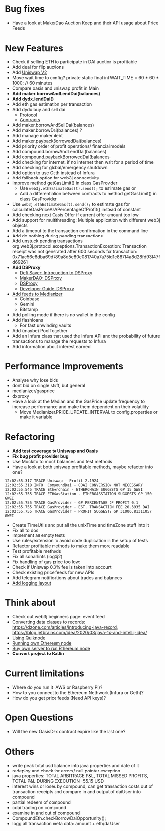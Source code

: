 # Bug fixes
- Have a look at MakerDao Auction Keep and their API usage about Price Feeds

# New Features
- Check if selling ETH to participate in DAI auction is profitable
- Add deal for flip auctions
- Add [Uniswap V2](https://uniswap.org/blog/uniswap-v2/)
- Move wait time to config? private static final int WAIT_TIME = 60 * 60 * 1000; // 60 minutes
- Compare oasis and uniswap profit in Main
- **Add maker.borrowAndLendDai(balances)**
- **Add dydx.lendDai()**
- Add eth gas estimation per transaction
- Add dydx buy and sell dai
    - [Protocol](https://docs.dydx.exchange/#/protocol) 
    - [Contracts](https://docs.dydx.exchange/#/contracts)
- Add maker.borrowAndSellDai(balances)
- Add maker.borrowDai(balances) ?
- Add manage maker debt
- Add maker.paybackBorrowedDai(balances)
- Add priority order of profit operations/ financial models
- Add compound.borrowAndLendDai(balances)
- Add compound.paybackBorrowedDai(balances)
- Add checking for internet, if no internet then wait for a period of time
- Add checking for global/emergency shutdown
- Add option to use Geth instead of Infura
- Add fallback option for web3j connectivity
- Improve method getGasLimit() in class GasProvider
    - Use ```web3j.ethEstimateGas(t).send();``` to estimate gas or
    - Add a differentiation between contracts to method getGasLimit() in class GasProvider
- Use ```web3j.ethEstimateGas(t).send();``` to estimate gas for calculateGasPriceAsAPercentageOfProfit() instead of constant
- Add checking next Oasis Offer if current offer amount too low
- Add support for multithreading: Multiple application with different web3j objects
- Add a timeout to the transaction confirmation in the command line
- Add do nothing during pending transactions
- Add unstuck pending transactions org.web3j.protocol.exceptions.TransactionException: Transaction receipt was not generated after 600 seconds for transaction: 0x71ac56e8dba69d789a8d5e80e081740a7a75fd1c887f4a8d28fd93f47fd69261
- **Add DSProxy**
    - [Defi Saver: Introduction to DSProxy](https://medium.com/defi-saver/a-short-introduction-to-makers-dsproxy-and-why-we-l-it-c88932595be)
    - [MakerDAO: DSProxy](https://docs.makerdao.com/daiUser.js/advanced-configuration/using-ds-proxy)
    - [DSProxy](https://github.com/dapphub/ds-proxy)
    - [Developer Guide: DSProxy](https://github.com/makerdao/developerguides/blob/master/devtools/working-with-dsproxy/working-with-dsproxy.md)
- [Add feeds to Medianizer ](https://www.reddit.com/r/MakerDAO/comments/b96kbg/what_is_the_external_source_of_the_dai_usd_peg/)
    - Coinbase
    - Gemini
    - Bitstamp
- Add polling mode if there is no wallet in the config
- Add flashloans
    - For fast unwinding vaults
- Add (maybe) PoolTogether
- Add an Infura class that used the Infura API and the probability of future transactions to manage the requests to Infura
- Add information about interest earned


# Performance Improvements
- Analyse why lose bids
- dont bid on single stuff, but general
- medianizer/gasprice
- dxproxy
- Have a look at the Median and the GasPrice update frequency to increase performance and make them dependent on their volatility
    - Move Medianizer.PRICE_UPDATE_INTERVAL to config.properties or make it variable

# Refactoring
- **Add test coverage to Uniswap and Oasis**
- **Fix bug profit provider bug**
- Use Mockito to mock balances and test methods
- Have a look at both uniswap profitable methods, maybe refactor into one?

```
12:02:55.317 TRACE Uniswap - Profit 2.1924
12:02:55.318 INFO  CompoundDai - CDAI CONVERSION NOT NECESSARY
12:02:55.545 TRACE Etherchain - ETHERCHAIN SUGGESTS GP 15 GWEI
12:02:55.755 TRACE ETHGasStation - ETHERGASSTATION SUGGESTS GP 150 GWEI
12:02:55.755 TRACE GasProvider - GP PERCENTAGE OF PROFIT 0.1
12:02:55.755 TRACE GasProvider - EST. TRANSACTION FEE 20.3935 DAI
12:02:55.755 TRACE GasProvider - PROFIT SUGGESTS GP 31006.81311057 GWEI
```
- Create TimeUtils and put all the unixTime and timeZone stuff into it
- Fix all to dos
- Implement all empty tests
- Use rules/extension to avoid code duplication in the setup of tests
- Refactor profitable methods to make them more readable
- Test profitable methods
- Fix all sonarlints (log4j2)
- Fix handling of gas price too low:
- Check if Uniswap 0.3% fee is taken into account
- Check existing price feeds for new APIs
- Add telegram notifications about trades and balances
- [Add logging layout](http://logback.qos.ch/manual/layouts.html) 

# Think about
- Check out web3j beginners page: event feed
- Converting data classes to records: https://dzone.com/articles/introducing-java-record, https://blog.jetbrains.com/idea/2020/03/java-14-and-intellij-idea/
- [Using Quiknode](https://www.quiknode.io/)
- [Running own Ethereum node](https://docs.ethhub.io/using-ethereum/running-an-ethereum-node/)
- [Buy own server to run Ethereum node](https://medium.com/coinmonks/running-ethereum-full-nodes-a-guide-for-the-barely-motivated-a8a13e7a0d31)
- **Convert project to Kotlin**

# Current limitations
- Where do you run it (AWS or Raspberry Pi)?
- How to you connect to the Ethereum Nethwork (Infura or Geth)?
- How do you get price feeds (Need API keys)?

# Open Questions
- Will the new OasisDex contract expire like the last one?

# Others
- write peak total usd balance into java properties and date of it
- redeploy and check for errors/ null pointer exception
- java properties: TOTAL ARBITRAGE P&L, TOTAL MISSED PROFITS, TOTAL P&L DURING EXECUTION    -55.15 USD
- interest wins or loses by compound, can get transaction costs out of transaction receipts and compare in and output of daiUser into compound
- partial redeem of compound
- cdai trading on compound
- examine in and out of compound
- CompoundEth.checkBorrowDaiOpportunity();
- logg all transaction meta data: amount + eth/daiUser
